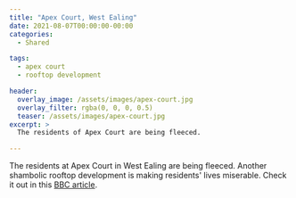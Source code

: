 ```yaml
---
title: "Apex Court, West Ealing"
date: 2021-08-07T00:00:00-00:00
categories:
  - Shared

tags:
  - apex court
  - rooftop development

header:
  overlay_image: /assets/images/apex-court.jpg
  overlay_filter: rgba(0, 0, 0, 0.5)
  teaser: /assets/images/apex-court.jpg
excerpt: >
  The residents of Apex Court are being fleeced.

---
```


The residents at Apex Court in West Ealing are being fleeced. Another shambolic rooftop development is making residents' lives miserable. Check it out in this [BBC article][article]. 

[article]: https://www.bbc.co.uk/news/uk-57288485